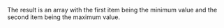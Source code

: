 The result is an array with the first item being the minimum value and the second item being the maximum value.